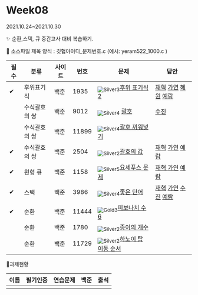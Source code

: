 <!-- tier 리스트 S -->

[Unrated]: https://user-images.githubusercontent.com/33937365/126247607-85783912-c11a-4d50-ac36-8cc7dcb75cd2.png
[Bronze5]: https://user-images.githubusercontent.com/33937365/126247611-e362d727-17a4-4737-a232-5827e185ab7c.png
[Bronze4]: https://user-images.githubusercontent.com/33937365/126247612-89cbc675-e1d4-43a2-950b-1cb014dca697.png
[Bronze3]: https://user-images.githubusercontent.com/33937365/126247613-b8408610-7bc4-40f8-804f-a30a45ddbb68.png
[Bronze2]: https://user-images.githubusercontent.com/33937365/126247614-d85dc6ff-a520-4c00-82bd-eb593b156bd8.png
[Bronze1]: https://user-images.githubusercontent.com/33937365/126247616-04b2ab30-9891-4b7b-8cb4-38e99b97e834.png
[Silver5]: https://user-images.githubusercontent.com/33937365/126247618-38c5c905-672b-4d75-808e-8a7d45ea577d.png
[Silver4]: https://user-images.githubusercontent.com/33937365/126247620-ba2d1b96-b0aa-4b88-80c5-71569c69bbc3.png
[Silver3]: https://user-images.githubusercontent.com/33937365/126247621-1b55b7f4-3a79-4348-8a63-f00c1813853e.png
[Silver2]: https://user-images.githubusercontent.com/33937365/126247622-a83b30a9-6618-4593-b775-6f6730afd3f6.png
[Silver1]: https://user-images.githubusercontent.com/33937365/126247625-8d82f8ab-6f95-4ef8-a243-be31f548596e.png
[Gold5]: https://user-images.githubusercontent.com/33937365/126247627-2979d4d5-915a-4c4e-adb7-c171f9bafe28.png
[Gold4]: https://user-images.githubusercontent.com/33937365/126247629-b24e1e24-4579-450f-bc3c-f166361091dd.png
[Gold3]: https://user-images.githubusercontent.com/33937365/126247630-80fb15af-debc-451d-a937-6c9c6bfa693b.png
[Gold2]: https://user-images.githubusercontent.com/33937365/126247633-7112f6a6-57da-4d1d-953f-5414ba8ffc3d.png
[Gold1]: https://user-images.githubusercontent.com/33937365/126247635-42bd3af9-e129-4379-b44a-22d75de3def6.png
[Platinum5]: https://user-images.githubusercontent.com/33937365/126247636-763e3bc4-43a9-4724-8ce1-c2288aecb636.png
[Platinum4]: https://user-images.githubusercontent.com/33937365/126247637-af30d243-2771-4966-b0bb-0901b9fd4989.png
[Platinum3]: https://user-images.githubusercontent.com/33937365/126247640-cfd654db-86d8-42a9-8d1b-0f3494758330.png
[Platinum2]: https://user-images.githubusercontent.com/33937365/126247641-3e60e9a6-5116-4005-a87d-bfb59969c87a.png
[Platinum1]: https://user-images.githubusercontent.com/33937365/126247643-23bba5ac-52c4-442a-a88a-2eb8998f6446.png
[Diamond5]: https://user-images.githubusercontent.com/33937365/126247645-870445bf-25d9-45ce-9c07-a25949ffad21.png
[Diamond4]: https://user-images.githubusercontent.com/33937365/126247646-b2d7e328-c205-448d-a5bf-c6294c07edaa.png
[Diamond3]: https://user-images.githubusercontent.com/33937365/126247647-db568f94-882f-410c-bd1b-63d49c87623c.png
[Diamond2]: https://user-images.githubusercontent.com/33937365/126247648-52f92f07-0fb9-4b1d-a344-6e9b81d81044.png
[Diamond1]: https://user-images.githubusercontent.com/33937365/126247649-4d068f63-f5e1-40df-910e-dceeb2b7de99.png
[Ruby5]: https://user-images.githubusercontent.com/33937365/126247652-94013ea7-9a96-4068-b922-01535c85801d.png
[Ruby4]: https://user-images.githubusercontent.com/33937365/126247655-a10f7077-6341-416e-938c-b500b7022aca.png
[Ruby3]: https://user-images.githubusercontent.com/33937365/126247656-d0e16a36-5080-4585-a465-4e4f5302beef.png
[Ruby2]: https://user-images.githubusercontent.com/33937365/126247659-1d249660-02a2-4a95-966f-074f99df70fe.png
[Ruby1]: https://user-images.githubusercontent.com/33937365/126247660-8e0d236d-eaef-42b3-8983-28f9e6c94ff9.png
<!-- tier 리스트 E -->

# Week08

2021.10.24~2021.10.30

✨ 순환,스택, 큐 중간고사 대비 복습하기.



📌 소스파일 제목 양식 :  깃헙아이디\_문제번호.c  (예시:  yeram522_1000.c )

| 필수 | 분류          | 사이트 | 번호  | 문제                                                         | 답안                                                         |
| ---- | ------------- | ------ | ----- | ------------------------------------------------------------ | ------------------------------------------------------------ |
| ✔    | 후위표기식    | 백준   | 1935  | <sub>![Silver3]</sub>[후위 표기식2](https://www.acmicpc.net/problem/1935) | [재혁](https://github.com/SDC-GS-STUDY/21-autumn-datastructure-study/blob/main/week08/limjh1/limjh1_1935.c) [가연](https://github.com/SDC-GS-STUDY/21-autumn-datastructure-study/blob/main/week08/eiloppang/eiloppang_1935.cpp) [혜원](https://github.com/SDC-GS-STUDY/21-autumn-datastructure-study/blob/main/week08/shw619/shw619_1935.c) [예람](https://github.com/SDC-GS-STUDY/21-autumn-datastructure-study/blob/main/week08/Yeram522/yeram422_1935.cpp) |
|      | 수식괄호의 쌍 | 백준   | 9012  | <sub>![Silver4]</sub> [괄호](https://www.acmicpc.net/problem/9012) | [수진](https://github.com/SDC-GS-STUDY/21-autumn-datastructure-study/blob/main/week08/happy-jinsu/happy-jinsu_9012.cpp) |
|      | 수식괄호의 쌍 | 백준   | 11899 | <sub>![Silver4]</sub>[괄호 끼워넣기](https://www.acmicpc.net/problem/11899) |                                                              |
| ✔    | 수식괄호의 쌍 | 백준   | 2504  | <sub>![Silver2]</sub>[괄호의 값](https://www.acmicpc.net/problem/2504) | [재혁](https://github.com/SDC-GS-STUDY/21-autumn-datastructure-study/commit/4636e7bfc0904163091aab6efff99e2fd9aebaeb) [가연](https://github.com/SDC-GS-STUDY/21-autumn-datastructure-study/blob/main/week08/eiloppang/eiloppang_2504.cpp) [예람](https://github.com/SDC-GS-STUDY/21-autumn-datastructure-study/blob/main/week08/Yeram522/yeram522_2504.cpp) |
| ✔    | 원형 큐       | 백준   | 1158  | <sub>![Silver5]</sub>[요세푸스 문제](https://www.acmicpc.net/problem/1158) | [재혁 ](https://github.com/SDC-GS-STUDY/21-autumn-datastructure-study/commit/4636e7bfc0904163091aab6efff99e2fd9aebaeb)[가연](https://github.com/SDC-GS-STUDY/21-autumn-datastructure-study/blob/main/week08/eiloppang/eiloppang_1158.cpp) [예람](https://github.com/SDC-GS-STUDY/21-autumn-datastructure-study/blob/main/week08/Yeram522/yeram522_1158.cpp) |
| ✔    | 스택          | 백준   | 3986  | <sub>![Silver4]</sub>[좋은 단어](https://www.acmicpc.net/problem/3986) | [재혁](https://github.com/SDC-GS-STUDY/21-autumn-datastructure-study/blob/main/week08/limjh1/limjh1_3986.c) [가연](https://github.com/SDC-GS-STUDY/21-autumn-datastructure-study/blob/main/week08/limjh1/limjh1_3986.c) [수진](https://github.com/SDC-GS-STUDY/21-autumn-datastructure-study/blob/main/week08/happy-jinsu/happy-jinsu_3986.cpp) [예람](https://github.com/SDC-GS-STUDY/21-autumn-datastructure-study/blob/main/week08/Yeram522/yeram522_3986.cpp) |
| ✔    | 순환          | 백준   | 11444 | <sub>![Gold3]</sub>[피보나치 수 6](https://www.acmicpc.net/problem/11444) |                                                              |
|      | 순환          | 백준   | 1780  | <sub>![Silver2]</sub>[종이의 개수](https://www.acmicpc.net/problem/1780) |                                                              |
|      | 순환          | 백준   | 11729 | <sub>![Silver2]</sub>[하노이 탑 이동 순서](https://www.acmicpc.net/problem/11729) |                                                              |

📌과제현황

| 이름 | 필기인증 | 연습문제 | 백준 | 출석 |
| ---- | -------- | -------- | ---- | ---- |
|      |          |          |      |      |

